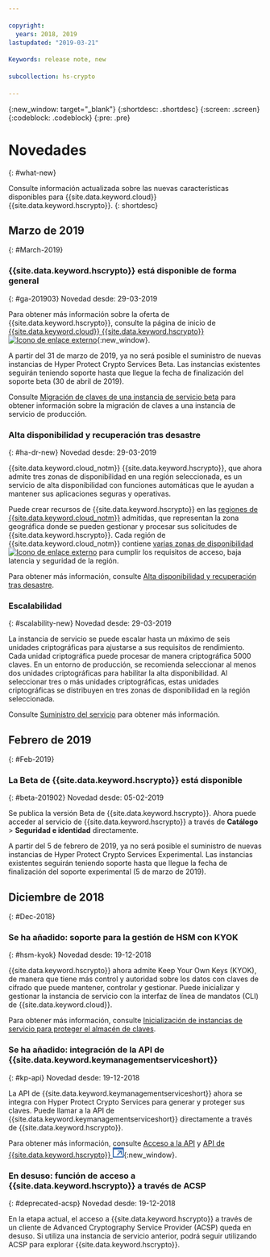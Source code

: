 ```yaml
---

copyright:
  years: 2018, 2019
lastupdated: "2019-03-21"

Keywords: release note, new

subcollection: hs-crypto

---
```


{:new_window: target="_blank"}
{:shortdesc: .shortdesc}
{:screen: .screen}
{:codeblock: .codeblock}
{:pre: .pre}

# Novedades
{: #what-new}

Consulte información actualizada sobre las nuevas características disponibles para {{site.data.keyword.cloud}} {{site.data.keyword.hscrypto}}.
{: shortdesc}

## Marzo de 2019
{: #March-2019}

### {{site.data.keyword.hscrypto}} está disponible de forma general
{: #ga-201903}
Novedad desde: 29-03-2019

Para obtener más información sobre la oferta de {{site.data.keyword.hscrypto}}, consulte la página de inicio de [{{site.data.keyword.cloud}} {{site.data.keyword.hscrypto}} ![Icono de enlace externo](../../icons/launch-glyph.svg "Icono de enlace externo")](https://www.ibm.com/cloud/hyper-protect-crypto){:new_window}.

A partir del 31 de marzo de 2019, ya no será posible el suministro de nuevas instancias de Hyper Protect Crypto Services Beta. Las instancias existentes seguirán teniendo soporte hasta que llegue la fecha de finalización del soporte beta (30 de abril de 2019).

Consulte [Migración de claves de una instancia de servicio beta](/docs/services/hs-crypto/transition-keys.html) para obtener información sobre la migración de claves a una instancia de servicio de producción.

### Alta disponibilidad y recuperación tras desastre
{: #ha-dr-new}
Novedad desde: 29-03-2019

{{site.data.keyword.cloud_notm}} {{site.data.keyword.hscrypto}}, que ahora admite tres zonas de disponibilidad en una región seleccionada, es un servicio de alta disponibilidad con funciones automáticas que le ayudan a mantener sus aplicaciones seguras y operativas.

Puede crear recursos de {{site.data.keyword.hscrypto}} en las [regiones de {{site.data.keyword.cloud_notm}}](/docs/services/hs-crypto/regions.html) admitidas, que representan la zona geográfica donde se pueden gestionar y procesar sus solicitudes de {{site.data.keyword.hscrypto}}. Cada región de {{site.data.keyword.cloud_notm}} contiene [varias zonas de disponibilidad ![Icono de enlace externo](../../icons/launch-glyph.svg "Icono de enlace externo")](https://www.ibm.com/blogs/bluemix/2018/06/expansion-availability-zones-global-regions/) para cumplir los requisitos de acceso, baja latencia y seguridad de la región.

Para obtener más información, consulte [Alta disponibilidad y recuperación tras desastre](/docs/services/hs-crypto/ha-dr.html).

### Escalabilidad
{: #scalability-new}
Novedad desde: 29-03-2019

La instancia de servicio se puede escalar hasta un máximo de seis unidades criptográficas para ajustarse a sus requisitos de rendimiento. Cada unidad criptográfica puede procesar de manera criptográfica 5000 claves. En un entorno de producción, se recomienda seleccionar al menos dos unidades criptográficas para habilitar la alta disponibilidad. Al seleccionar tres o más unidades criptográficas, estas unidades criptográficas se distribuyen en tres zonas de disponibilidad en la región seleccionada.

Consulte [Suministro del servicio](/docs/services/hs-crypto/provision.html) para obtener más información.

## Febrero de 2019
{: #Feb-2019}

### La Beta de {{site.data.keyword.hscrypto}} está disponible
{: #beta-201902}
Novedad desde: 05-02-2019

Se publica la versión Beta de {{site.data.keyword.hscrypto}}. Ahora puede acceder al servicio de {{site.data.keyword.hscrypto}} a través de **Catálogo** > **Seguridad e identidad** directamente.

A partir del 5 de febrero de 2019, ya no será posible el suministro de nuevas instancias de Hyper Protect Crypto Services Experimental. Las instancias existentes seguirán teniendo soporte hasta que llegue la fecha de finalización del soporte experimental (5 de marzo de 2019).

## Diciembre de 2018
{: #Dec-2018}

### Se ha añadido: soporte para la gestión de HSM con KYOK
{: #hsm-kyok}
Novedad desde: 19-12-2018

{{site.data.keyword.hscrypto}} ahora admite Keep Your Own Keys (KYOK), de manera que tiene más control y autoridad sobre los datos con claves de cifrado que puede mantener, controlar y gestionar. Puede inicializar y gestionar la instancia de servicio con la interfaz de línea de mandatos (CLI) de {{site.data.keyword.cloud}}.

Para obtener más información, consulte [Inicialización de instancias de servicio para proteger el almacén de claves](/docs/services/hs-crypto/initialize_hsm.html).

### Se ha añadido: integración de la API de {{site.data.keyword.keymanagementserviceshort}}
{: #kp-api}
Novedad desde: 19-12-2018

La API de {{site.data.keyword.keymanagementserviceshort}} ahora se integra con Hyper Protect Crypto Services para generar y proteger sus claves. Puede llamar a la API de {{site.data.keyword.keymanagementserviceshort}} directamente a través de {{site.data.keyword.hscrypto}}.

Para obtener más información, consulte [Acceso a la API](/docs/services/hs-crypto/access-api.html) y
[API de {{site.data.keyword.hscrypto}} ![Icono de enlace externo](image/external_link.svg "Icono de enlace externo")](https://{DomainName}/apidocs/hs-crypto){:new_window}.

### En desuso: función de acceso a {{site.data.keyword.hscrypto}} a través de ACSP
{: #deprecated-acsp}
Novedad desde: 19-12-2018

En la etapa actual, el acceso a {{site.data.keyword.hscrypto}} a través de un cliente de Advanced Cryptography Service Provider (ACSP) queda en desuso. Si utiliza una instancia de servicio anterior, podrá seguir utilizando ACSP para explorar {{site.data.keyword.hscrypto}}.
